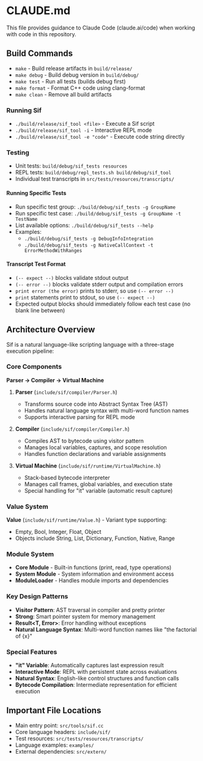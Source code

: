 # CLAUDE.md

This file provides guidance to Claude Code (claude.ai/code) when working with code in this repository.

## Build Commands

- `make` - Build release artifacts in `build/release/`
- `make debug` - Build debug version in `build/debug/`
- `make test` - Run all tests (builds debug first)
- `make format` - Format C++ code using clang-format
- `make clean` - Remove all build artifacts

### Running Sif
- `./build/release/sif_tool <file>` - Execute a Sif script
- `./build/release/sif_tool -i` - Interactive REPL mode
- `./build/release/sif_tool -e "code"` - Execute code string directly

### Testing
- Unit tests: `build/debug/sif_tests resources`
- REPL tests: `build/debug/repl_tests.sh build/debug/sif_tool`
- Individual test transcripts in `src/tests/resources/transcripts/`

#### Running Specific Tests
- Run specific test group: `./build/debug/sif_tests -g GroupName`
- Run specific test case: `./build/debug/sif_tests -g GroupName -t TestName`
- List available options: `./build/debug/sif_tests --help`
- Examples:
  - `./build/debug/sif_tests -g DebugInfoIntegration`
  - `./build/debug/sif_tests -g NativeCallContext -t ErrorMethodWithRanges`

#### Transcript Test Format
- `(-- expect --)` blocks validate stdout output
- `(-- error --)` blocks validate stderr output and compilation errors
- `print error (the error)` prints to stderr, so use `(-- error --)`
- `print` statements print to stdout, so use `(-- expect --)`
- Expected output blocks should immediately follow each test case (no blank line between)

## Architecture Overview

Sif is a natural language-like scripting language with a three-stage execution pipeline:

### Core Components

**Parser → Compiler → Virtual Machine**

1. **Parser** (`include/sif/compiler/Parser.h`)
   - Transforms source code into Abstract Syntax Tree (AST)
   - Handles natural language syntax with multi-word function names
   - Supports interactive parsing for REPL mode

2. **Compiler** (`include/sif/compiler/Compiler.h`)
   - Compiles AST to bytecode using visitor pattern
   - Manages local variables, captures, and scope resolution
   - Handles function declarations and variable assignments

3. **Virtual Machine** (`include/sif/runtime/VirtualMachine.h`)
   - Stack-based bytecode interpreter
   - Manages call frames, global variables, and execution state
   - Special handling for "it" variable (automatic result capture)

### Value System

**Value** (`include/sif/runtime/Value.h`) - Variant type supporting:
- Empty, Bool, Integer, Float, Object
- Objects include String, List, Dictionary, Function, Native, Range

### Module System

- **Core Module** - Built-in functions (print, read, type operations)
- **System Module** - System information and environment access
- **ModuleLoader** - Handles module imports and dependencies

### Key Design Patterns

- **Visitor Pattern**: AST traversal in compiler and pretty printer
- **Strong<T>**: Smart pointer system for memory management
- **Result<T, Error>**: Error handling without exceptions
- **Natural Language Syntax**: Multi-word function names like "the factorial of {x}"

### Special Features

- **"it" Variable**: Automatically captures last expression result
- **Interactive Mode**: REPL with persistent state across evaluations
- **Natural Syntax**: English-like control structures and function calls
- **Bytecode Compilation**: Intermediate representation for efficient execution

## Important File Locations

- Main entry point: `src/tools/sif.cc`
- Core language headers: `include/sif/`
- Test resources: `src/tests/resources/transcripts/`
- Language examples: `examples/`
- External dependencies: `src/extern/`